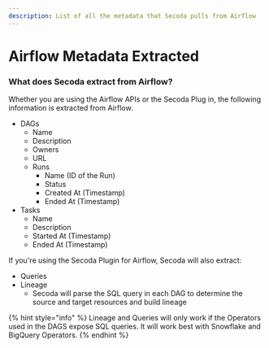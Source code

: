 ```yaml
---
description: List of all the metadata that Secoda pulls from Airflow
---
```


# Airflow Metadata Extracted

### What does Secoda extract from Airflow?

Whether you are using the Airflow APIs or the Secoda Plug in, the following information is extracted from Airflow.&#x20;

* DAGs
  * Name
  * Description
  * Owners
  * URL
  * Runs
    * Name (ID of the Run)
    * Status
    * Created At (Timestamp)
    * Ended At (Timestamp)
* Tasks
  * Name
  * Description
  * Started At (Timestamp)
  * Ended At (Timestamp)

If you're using the Secoda Plugin for Airflow, Secoda will also extract:

* Queries
* Lineage&#x20;
  * Secoda will parse the SQL query in each DAG to determine the source and target resources and build lineage

{% hint style="info" %}
Lineage and Queries will only work if the Operators used in the DAGS expose SQL queries. It will work best with Snowflake and BigQuery Operators.&#x20;
{% endhint %}
